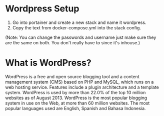 # Wordpress Setup 

1. Go into portainer and create a new stack and name it wordpress.
2. Copy the text from docker-compose.yml into the stack config.



(Note: You can change the passwords and username just make sure they are the same on both. You don't really have to since it's inhouse.)

# What is WordPress?

WordPress is a free and open source blogging tool and a content management system (CMS) based on PHP and MySQL, which runs on a web hosting service. Features include a plugin architecture and a template system. WordPress is used by more than 22.0% of the top 10 million websites as of August 2013. WordPress is the most popular blogging system in use on the Web, at more than 60 million websites. The most popular languages used are English, Spanish and Bahasa Indonesia.